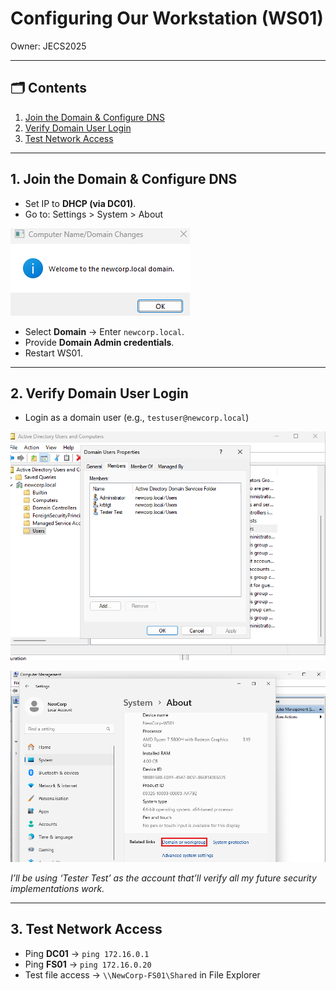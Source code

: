 # Configuring Our Workstation (WS01)

Owner: JECS2025

---

## 🗂️ Contents
1. [Join the Domain & Configure DNS](#1-join-the-domain--configure-dns)
2. [Verify Domain User Login](#2-verify-domain-user-login)
3. [Test Network Access](#3-test-network-access)

---

## 1. Join the Domain & Configure DNS

- Set IP to **DHCP (via DC01)**.
- Go to: Settings > System > About

![Join Domain Prompt](./assets/ws01/Join_Domain.png)

- Select **Domain** → Enter `newcorp.local`.
- Provide **Domain Admin credentials**.
- Restart WS01.

---

## 2. Verify Domain User Login

- Login as a domain user (e.g., `testuser@newcorp.local`)

![Login Verification](./assets/ws01/Verify_Login.png)

![Login Confirmation](./assets/ws01/Verify_Login1.png)

*I’ll be using ‘Tester Test’ as the account that’ll verify all my future security implementations work.*

---

## 3. Test Network Access

- Ping **DC01** → `ping 172.16.0.1`
- Ping **FS01** → `ping 172.16.0.20`
- Test file access → `\\NewCorp-FS01\Shared` in File Explorer
